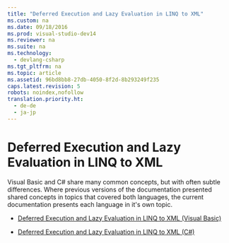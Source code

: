 ```yaml
---
title: "Deferred Execution and Lazy Evaluation in LINQ to XML"
ms.custom: na
ms.date: 09/18/2016
ms.prod: visual-studio-dev14
ms.reviewer: na
ms.suite: na
ms.technology: 
  - devlang-csharp
ms.tgt_pltfrm: na
ms.topic: article
ms.assetid: 96bd8bb8-27db-4050-8f2d-8b293249f235
caps.latest.revision: 5
robots: noindex,nofollow
translation.priority.ht: 
  - de-de
  - ja-jp
---
```

# Deferred Execution and Lazy Evaluation in LINQ to XML
Visual Basic and C# share many common concepts, but with often subtle differences. Where previous versions of the documentation presented shared concepts in topics that covered both languages, the current documentation presents each language in it's own topic.  
  
-   [Deferred Execution and Lazy Evaluation in LINQ to XML (Visual Basic)](../Topic/Deferred%20Execution%20and%20Lazy%20Evaluation%20in%20LINQ%20to%20XML%20\(Visual%20Basic\).md)  
  
-   [Deferred Execution and Lazy Evaluation in LINQ to XML (C#)](../Topic/Deferred%20Execution%20and%20Lazy%20Evaluation%20in%20LINQ%20to%20XML%20\(C%23\).md)